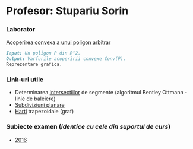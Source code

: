 # Profesor: Stupariu Sorin

### Laborator
[Acoperirea convexa a unui poligon arbitrar](https://drive.google.com/open?id=0ByjzKDd7cc_gN1BTRWs1S19FNEE)
```markdown
Input: Un poligon P din R^2.
Output: Varfurile acoperirii convexe Conv(P).
Reprezentare grafica.
```

### Link-uri utile
- Determinarea [intersectiilor](https://www.hackerearth.com/practice/math/geometry/line-intersection-using-b1entley-ottmann-algorithm/tutorial/) de segmente (algoritmul Bentley Ottmann - linie de baleiere)
- [Subdiviziuni planare](http://www.cs.uu.nl/docs/vakken/ga/slides2b.pdf)
- [Harti](http://cglab.ca/~cdillaba/comp5008/mulmuley.html) trapezoidale (graf)

### Subiecte examen (_identice cu cele din suportul de curs_)
- [2016](https://drive.google.com/open?id=0ByjzKDd7cc_gaDZOWUxfX29SUms)
